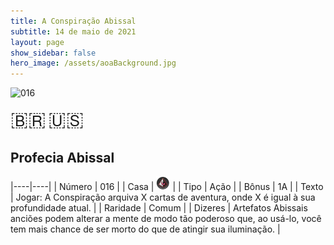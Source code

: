 ```yaml
---
title: A Conspiração Abissal
subtitle: 14 de maio de 2021
layout: page
show_sidebar: false
hero_image: /assets/aoaBackground.jpg
---
```


![016](https://cards-keyforge.s3.eu-north-1.amazonaws.com/media/pt/tac/016.png)

<span title="Português" style="font-size: 32px;cursor: pointer;" onclick="javascript:document.querySelector('img[alt=\'016\']').src=document.querySelector('img[alt=\'016\']').src.replace(/media\/[^/]+/, 'media/pt')">🇧🇷</span>
<span title="English" style="font-size: 32px;cursor: pointer;" onclick="javascript:document.querySelector('img[alt=\'016\']').src=document.querySelector('img[alt=\'016\']').src.replace(/media\/[^/]+/, 'media/en')">🇺🇸</span>

## Profecia Abissal

|----|----|
| Número | 016 |
| Casa | ![Conspiracy](https://raw.githubusercontent.com/cardsofkeyforge/cardsofkeyforge.github.io/master/tac/conspiracy.png "Conspiração") |
| Tipo | Ação |
| Bônus | 1A |
| Texto | Jogar: A Conspiração arquiva X cartas  de aventura, onde X é igual à sua  profundidade atual. |
| Raridade | Comum |
| Dizeres | Artefatos Abissais anciões podem alterar a mente de  modo tão poderoso que, ao usá-lo, você tem mais  chance de ser morto do que de atingir sua iluminação. |
